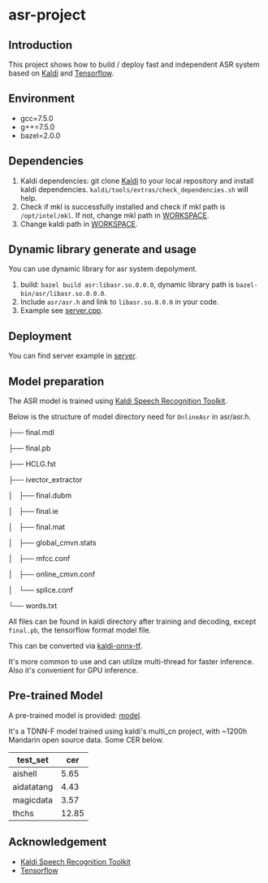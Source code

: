 # asr-project

## Introduction

This project shows how to build / deploy fast and independent ASR system based on [Kaldi](https://github.com/kaldi-asr/kaldi)
and [Tensorflow](https://github.com/tensorflow/tensorflow).

## Environment

* gcc=7.5.0
* g++=7.5.0
* bazel=2.0.0

## Dependencies

1. Kaldi dependencies: git clone [Kaldi](https://github.com/kaldi-asr/kaldi)
   to your local repository and install kaldi dependencies.
   `kaldi/tools/extras/check_dependencies.sh` will help.
2. Check if mkl is successfully installed and check if mkl path is
   `/opt/intel/mkl`. If not, change mkl path in [WORKSPACE](WORKSPACE).
3. Change kaldi path in [WORKSPACE](WORKSPACE).

## Dynamic library generate and usage

You can use dynamic library for asr system depolyment.

1. build: `bazel build asr:libasr.so.0.0.0`,
   dynamic library path is `bazel-bin/asr/libasr.so.0.0.0`.
2. Include `asr/asr.h` and link to `libasr.so.0.0.0` in your code.
3. Example see [server.cpp](server/server.cpp).

## Deployment

You can find server example in [server](server).

## Model preparation

The ASR model is trained using
[Kaldi Speech Recognition Toolkit](https://github.com/kaldi-asr/kaldi).

Below is the structure of model directory need for `OnlineAsr` in asr/asr.h.

├── final.mdl

├── final.pb

├── HCLG.fst

├── ivector_extractor

│   ├── final.dubm

│   ├── final.ie

│   ├── final.mat

│   ├── global_cmvn.stats

│   ├── mfcc.conf

│   ├── online_cmvn.conf

│   └── splice.conf

└── words.txt

All files can be found in kaldi directory after training and decoding,
except `final.pb`, the tensorflow format model file.

This can be converted via [kaldi-onnx-tf](https://github.com/tz301/kaldi-onnx-tf).

It's more common to use and can utilize multi-thread for faster
inference. Also it's convenient for GPU inference.

## Pre-trained Model

A pre-trained model is provided: [model](tests/model).

It's a TDNN-F model trained using kaldi's multi_cn project,
with ~1200h Mandarin open source data. Some CER below.

test_set|cer
----|----
aishell|5.65
aidatatang|4.43
magicdata|3.57
thchs|12.85

## Acknowledgement

* [Kaldi Speech Recognition Toolkit](https://github.com/kaldi-asr/kaldi)
* [Tensorflow](https://github.com/tensorflow/tensorflow)
